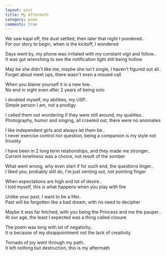 ```yaml
---
layout: post
title: My Aftermath
category: poem
comments: true
---
```


We saw kajal off, the dust settled, then later that night I pondered..   
For our story to begin, when is the kickoff, I wondered 


Days went by, my phone was irritated with my constant vigil and follow..  
It was gut wrenching to see the notification light still being hollow 


May be she didn't like me, maybe she isn't single, I haven't figured out all..  
Forget about meet ups, there wasn't even a missed call 


When you blame yourself it is a new low..  
No end in sight even after 2 years of being solo


I doubted myself, my abilities, my USP..  
Simple person I am, not a prodigy 


I called them out wondering if they were still around, my qualities..  
Photography, humor and singing, all crawled out, there were no anomalies 


I like independent girls and always let them be..  
I never exercise control nor question, being a companion is my style not frivolity 


I have been in 2 long term relationships, and they made me stronger..  
Current loneliness was a choice, not result of the somber 


What went wrong, why even start if for such end, the questions linger..   
I liked you, probably still do, I'm just venting out, not pointing finger 


When expectations are high and lot of desire..  
I told myself, this is what happens when you play with fire  


Unlike your past, I want to be a lifer..  
Past will be forgotten like a bad dream, with no need to decipher 


Maybe it was far fetched, with you being the Princess and me the pauper..  
At our age, the least I expected was a thing called closure


The poem was long with lot of negativity..  
It is because of my disappointment not the lack of creativity


Tornado of joy went through my path..  
It left nothing but destruction, this is my aftermath 




